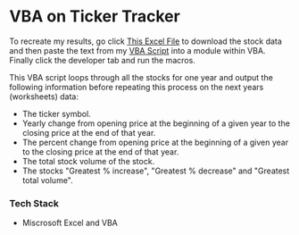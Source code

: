 
# VBA on Ticker Tracker
To recreate my results, go click [This Excel File](Resources/Multiple_year_stock_data.xlsx) to download the stock data and then paste the text from my [VBA Script](VBAscript.bas) into a module within VBA. Finally click the developer tab and run the macros.

This VBA script loops through all the stocks for one year and output the following information before repeating this process on the next years (worksheets) data:

* The ticker symbol.
* Yearly change from opening price at the beginning of a given year to the closing price at the end of that year.
* The percent change from opening price at the beginning of a given year to the closing price at the end of that year.
* The total stock volume of the stock.
* The stocks "Greatest % increase", "Greatest % decrease" and "Greatest total volume".


### Tech Stack
* Miscrosoft Excel and VBA 
